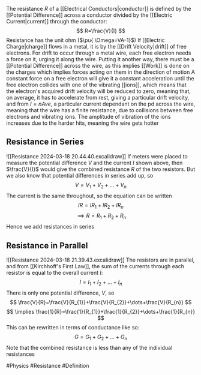 The resistance $R$ of a [[Electrical Conductors|conductor]] is defined by the [[Potential Difference]] across a conductor divided by the [[Electric Current|current]] through the conductor:
$$
R=\frac{V}{I}
$$
Resistance has the unit ohm ($\pu{ \Omega=VA-1}$)
If [[Electric Charge|charge]] flows in a metal, it is by the [[Drift Velocity|drift]] of free electrons. For drift to occur through a metal wire, each free electron needs a force on it, urging it along the wire. Putting it another way, there must be a [[Potential Difference]] across the wire, as this implies [[Work]] is done on the charges which implies forces acting on them in the direction of motion
A constant force on a free electron will give it a constant acceleration until the free electron  collides with one of the vibrating [[ions]], which means that the electron's acquired drift velocity will be reduced to zero, meaning that, on average, it has to accelerate from rest, giving a particular drift velocity, and from $I=nAve$, a particular current dependant on the pd across the wire, meaning that the wire has a finite resistance, due to collisions between free electrons and vibrating ions. The amplitude of vibration of the ions increases due to the harder hits, meaning the wire gets hotter
## Resistance in Series
![[Resistance 2024-03-18 20.44.40.excalidraw]]
If meters were placed to measure the potential difference $V$ and the current $I$ shown above, then $\frac{V}{I}$ would give the combined resistance $R$ of the two resistors. But we also know that potential differences in series add up, so
$$V=V_{1}+V_{2}+\dots+V_{n}$$
The current is the same throughout, so the equation can be written
$$
IR=IR_{1}+IR_{2}+IR_{n}
$$
$$
\implies R=R_{1}+R_{2}+R_{n}
$$
Hence we add resistances in series
## Resistance in Parallel
![[Resistance 2024-03-18 21.39.43.excalidraw]]
The resistors are in parallel, and from [[Kirchhoff's First Law]], the sum of the currents through each resistor is equal to the overall current $I$:
$$
I=I_{1}+I_{2}+\dots+I_{n}
$$
There is only one potential difference, $V$, so
$$
\frac{V}{R}=\frac{V}{R_{1}}+\frac{V}{R_{2}}+\dots+\frac{V}{R_{n}}
$$
$$
\implies \frac{1}{R}=\frac{1}{R_{1}}+\frac{1}{R_{2}}+\dots+\frac{1}{R_{n}}
$$
This can be rewritten in terms of conductance like so:
$$
G=G_{1}+G_{2}+\dots+G_{n}
$$
Note that the combined resistance is less than any of the individual resistances

#Physics #Resistance #Definition